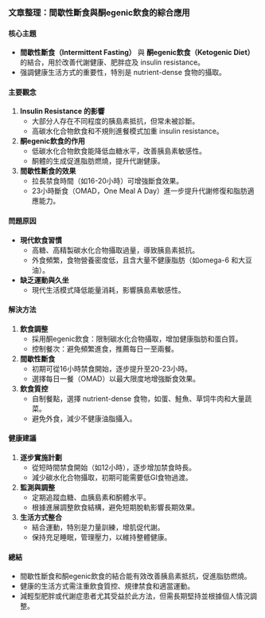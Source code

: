 ### 文章整理：間歇性斷食與酮egenic飲食的綜合應用

#### 核心主題
- **間歇性斷食（Intermittent Fasting）** 與 **酮egenic飲食（Ketogenic Diet）** 的結合，用於改善代謝健康、肥胖症及 insulin resistance。
- 强調健康生活方式的重要性，特別是 nutrient-dense 食物的攝取。

#### 主要觀念
1. **Insulin Resistance 的影響**
   - 大部分人存在不同程度的胰島素抵抗，但常未被診斷。
   - 高碳水化合物飲食和不規則進餐模式加重 insulin resistance。
2. **酮egenic飲食的作用**
   - 低碳水化合物飲食能降低血糖水平，改善胰島素敏感性。
   - 酮體的生成促進脂肪燃燒，提升代謝健康。
3. **間歇性斷食的效果**
   - 拉長禁食時間（如16-20小時）可增強斷食效果。
   - 23小時斷食（OMAD，One Meal A Day）進一步提升代謝修復和脂肪適應能力。

#### 問題原因
- **現代飲食習慣**
  - 高糖、高精製碳水化合物攝取過量，導致胰島素抵抗。
  - 外食頻繁，食物營養密度低，且含大量不健康脂肪（如omega-6 和大豆油）。
- **缺乏運動與久坐**
  - 現代生活模式降低能量消耗，影響胰島素敏感性。

#### 解決方法
1. **飲食調整**
   - 採用酮egenic飲食：限制碳水化合物攝取，增加健康脂肪和蛋白質。
   - 控制餐次：避免頻繁進食，推薦每日一至兩餐。
2. **間歇性斷食**
   - 初期可從16小時禁食開始，逐步提升至20-23小時。
   - 選擇每日一餐（OMAD）以最大限度地增強斷食效果。
3. **飲食質控**
   - 自制餐點，選擇 nutrient-dense 食物，如蛋、鮭魚、草饲牛肉和大量蔬菜。
   - 避免外食，減少不健康油脂攝入。

#### 健康建議
1. **逐步實施計劃**
   - 從短時間禁食開始（如12小時），逐步增加禁食時長。
   - 減少碳水化合物攝取，初期可能需要低GI食物過渡。
2. **監測與調整**
   - 定期追蹤血糖、血胰島素和酮體水平。
   - 根據進展調整飲食結構，避免短期脫軌影響長期效果。
3. **生活方式整合**
   - 結合運動，特別是力量訓練，增肌促代謝。
   - 保持充足睡眠，管理壓力，以維持整體健康。

#### 總結
- 間歇性斷食和酮egenic飲食的結合能有效改善胰島素抵抗，促進脂肪燃燒。
- 健康的生活方式需注重飲食質控、規律禁食和適當運動。
- 減輕型肥胖或代謝症患者尤其受益於此方法，但需長期堅持並根據個人情況調整。